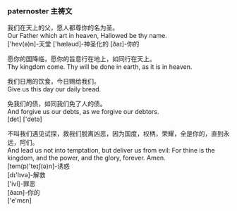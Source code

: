 ### paternoster 主祷文  

我们在天上的父，愿人都尊你的名为圣。  
Our Father which art in heaven, Hallowed be thy name.  
['hev(ə)n]-天堂    ['hæləud]-神圣化的    [ðaɪ]-你的  

愿你的国降临，愿你的旨意行在地上，如同行在天上。  
Thy kingdom come. Thy will be done in earth, as it is in heaven.  

我们日用的饮食，今日赐给我们。  
Give us this day our daily bread.  

免我们的债，如同我们免了人的债。  
And forgive us our debts, as we forgive our debtors.  
[det]     ['detə]  

不叫我们遇见试探，救我们脱离凶恶，因为国度，权柄，荣耀，全是你的，直到永远，阿们。  
And lead us not into temptation, but deliver us from evil: For thine is the kingdom, and the power, and the glory, forever. Amen.  
[tem(p)'teɪʃ(ə)n]-诱惑      
[dɪ'lɪvə]-解救      
['ivl]-罪恶  
[ðaɪn]-你的      
['e'mɛn]   


